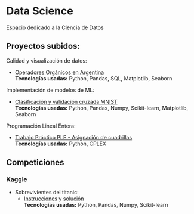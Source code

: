 # Data Science

Espacio dedicado a la Ciencia de Datos

## Proyectos subidos:

Calidad y visualización de datos:
- [Operadores Orgánicos en Argentina](proyectos/operadores_organicos_arg)  
    **Tecnologías usadas:** Python, Pandas, SQL, Matplotlib, Seaborn     

Implementación de modelos de ML:
- [Clasificación y validación cruzada MNIST](proyectos/mnist)  
    **Tecnologías usadas:** Python, Pandas, Numpy, Scikit-learn, Matplotlib, Seaborn

Programación Lineal Entera:
- [Trabajo Práctico PLE - Asignación de cuadrillas](https://github.com/luciluz/tpinvop)  
   **Tecnologías usadas:** Python, CPLEX

## Competiciones

### Kaggle

- Sobrevivientes del titanic:
    - [Instrucciones](https://www.kaggle.com/competitions/titanic/overview) y [solución](competitions/titanic_kaggle/titanic_kaggle.py)  
    **Tecnologías usadas:** Python, Pandas, Numpy, Scikit-learn
